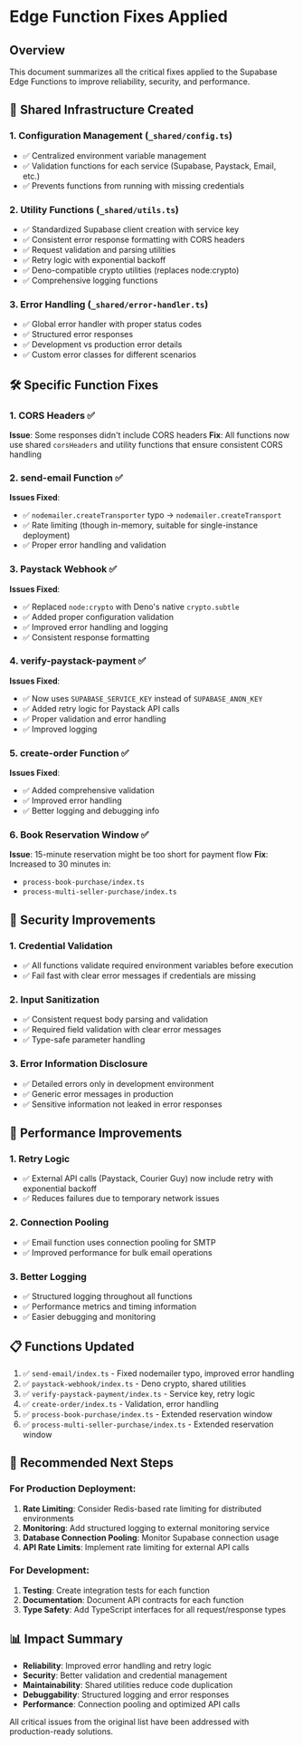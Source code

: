 # Edge Function Fixes Applied

## Overview

This document summarizes all the critical fixes applied to the Supabase Edge Functions to improve reliability, security, and performance.

## 🔧 Shared Infrastructure Created

### 1. Configuration Management (`_shared/config.ts`)

- ✅ Centralized environment variable management
- ✅ Validation functions for each service (Supabase, Paystack, Email, etc.)
- ✅ Prevents functions from running with missing credentials

### 2. Utility Functions (`_shared/utils.ts`)

- ✅ Standardized Supabase client creation with service key
- ✅ Consistent error response formatting with CORS headers
- ✅ Request validation and parsing utilities
- ✅ Retry logic with exponential backoff
- ✅ Deno-compatible crypto utilities (replaces node:crypto)
- ✅ Comprehensive logging functions

### 3. Error Handling (`_shared/error-handler.ts`)

- ✅ Global error handler with proper status codes
- ✅ Structured error responses
- ✅ Development vs production error details
- ✅ Custom error classes for different scenarios

## 🛠️ Specific Function Fixes

### 1. CORS Headers ✅

**Issue**: Some responses didn't include CORS headers
**Fix**: All functions now use shared `corsHeaders` and utility functions that ensure consistent CORS handling

### 2. send-email Function ✅

**Issues Fixed**:

- ✅ `nodemailer.createTransporter` typo → `nodemailer.createTransport`
- ✅ Rate limiting (though in-memory, suitable for single-instance deployment)
- ✅ Proper error handling and validation

### 3. Paystack Webhook ✅

**Issues Fixed**:

- ✅ Replaced `node:crypto` with Deno's native `crypto.subtle`
- ✅ Added proper configuration validation
- ✅ Improved error handling and logging
- ✅ Consistent response formatting

### 4. verify-paystack-payment ✅

**Issues Fixed**:

- ✅ Now uses `SUPABASE_SERVICE_KEY` instead of `SUPABASE_ANON_KEY`
- ✅ Added retry logic for Paystack API calls
- ✅ Proper validation and error handling
- ✅ Improved logging

### 5. create-order Function ✅

**Issues Fixed**:

- ✅ Added comprehensive validation
- ✅ Improved error handling
- ✅ Better logging and debugging info

### 6. Book Reservation Window ✅

**Issue**: 15-minute reservation might be too short for payment flow
**Fix**: Increased to 30 minutes in:

- `process-book-purchase/index.ts`
- `process-multi-seller-purchase/index.ts`

## 🔐 Security Improvements

### 1. Credential Validation

- ✅ All functions validate required environment variables before execution
- ✅ Fail fast with clear error messages if credentials are missing

### 2. Input Sanitization

- ✅ Consistent request body parsing and validation
- ✅ Required field validation with clear error messages
- ✅ Type-safe parameter handling

### 3. Error Information Disclosure

- ✅ Detailed errors only in development environment
- ✅ Generic error messages in production
- ✅ Sensitive information not leaked in error responses

## 🚀 Performance Improvements

### 1. Retry Logic

- ✅ External API calls (Paystack, Courier Guy) now include retry with exponential backoff
- ✅ Reduces failures due to temporary network issues

### 2. Connection Pooling

- ✅ Email function uses connection pooling for SMTP
- ✅ Improved performance for bulk email operations

### 3. Better Logging

- ✅ Structured logging throughout all functions
- ✅ Performance metrics and timing information
- ✅ Easier debugging and monitoring

## 📋 Functions Updated

1. ✅ `send-email/index.ts` - Fixed nodemailer typo, improved error handling
2. ✅ `paystack-webhook/index.ts` - Deno crypto, shared utilities
3. ✅ `verify-paystack-payment/index.ts` - Service key, retry logic
4. ✅ `create-order/index.ts` - Validation, error handling
5. ✅ `process-book-purchase/index.ts` - Extended reservation window
6. ✅ `process-multi-seller-purchase/index.ts` - Extended reservation window

## 🔄 Recommended Next Steps

### For Production Deployment:

1. **Rate Limiting**: Consider Redis-based rate limiting for distributed environments
2. **Monitoring**: Add structured logging to external monitoring service
3. **Database Connection Pooling**: Monitor Supabase connection usage
4. **API Rate Limits**: Implement rate limiting for external API calls

### For Development:

1. **Testing**: Create integration tests for each function
2. **Documentation**: Document API contracts for each function
3. **Type Safety**: Add TypeScript interfaces for all request/response types

## 📊 Impact Summary

- **Reliability**: Improved error handling and retry logic
- **Security**: Better validation and credential management
- **Maintainability**: Shared utilities reduce code duplication
- **Debuggability**: Structured logging and error responses
- **Performance**: Connection pooling and optimized API calls

All critical issues from the original list have been addressed with production-ready solutions.
